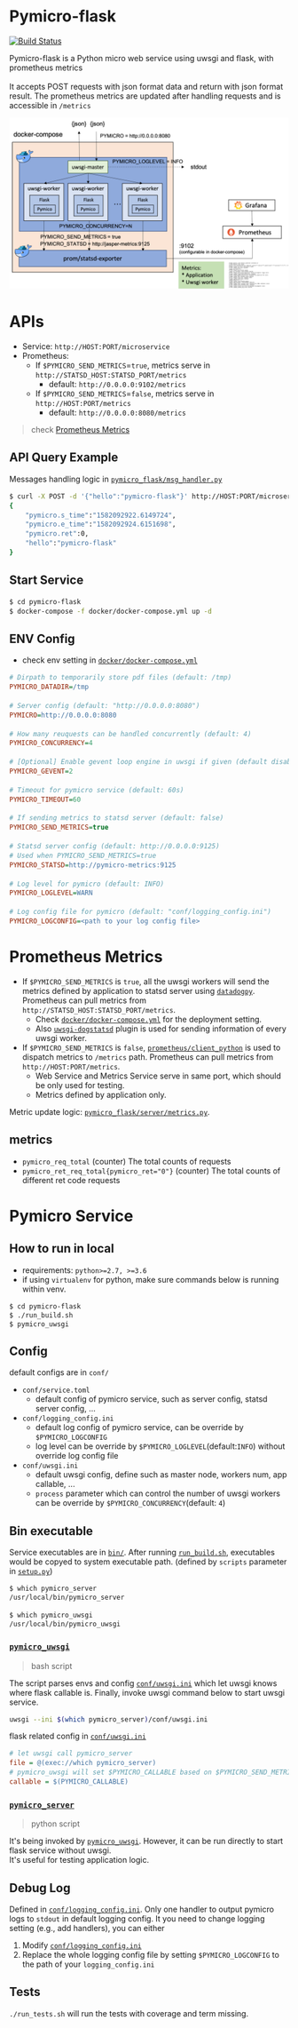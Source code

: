 # Pymicro-flask

[![Build Status](https://travis-ci.com/ShandiLin/pymicro-flask.svg?branch=master)](https://travis-ci.com/ShandiLin/pymicro-flask)

Pymicro-flask is a Python micro web service using uwsgi and flask, with prometheus metrics<br/><br/>
It accepts POST requests with json format data and return with json format result. The prometheus metrics are updated after handling requests and is accessible in `/metrics` <br/>

![](docs/img/pymicro_arch.png)

# APIs
* Service: `http://HOST:PORT/microservice`
* Prometheus:
    * If `$PYMICRO_SEND_METRICS`=`true`, metrics serve in `http://STATSD_HOST:STATSD_PORT/metrics`
        * default: `http://0.0.0.0:9102/metrics`
    * If `$PYMICRO_SEND_METRICS`=`false`, metrics serve in `http://HOST:PORT/metrics`
        * default: `http://0.0.0.0:8080/metrics`
> check [Prometheus Metrics](#Prometheus-Metrics)

## API Query Example
Messages handling logic in [`pymicro_flask/msg_handler.py`](pymicro_flask/msg_handler.py)

```bash
$ curl -X POST -d '{"hello":"pymicro-flask"}' http://HOST:PORT/microservice
{
    "pymicro.s_time":"1582092922.6149724",
    "pymicro.e_time":"1582092924.6151698",
    "pymicro.ret":0,
    "hello":"pymicro-flask"
}
```

## Start Service
```bash
$ cd pymicro-flask
$ docker-compose -f docker/docker-compose.yml up -d
```

## ENV Config
* check env setting in [`docker/docker-compose.yml`](docker/docker-compose.yml)
```ini
# Dirpath to temporarily store pdf files (default: /tmp)
PYMICRO_DATADIR=/tmp

# Server config (default: "http://0.0.0.0:8080")
PYMICRO=http://0.0.0.0:8080

# How many reuquests can be handled concurrently (default: 4)
PYMICRO_CONCURRENCY=4

# [Optional] Enable gevent loop engine in uwsgi if given (default disabled)
PYMICRO_GEVENT=2

# Timeout for pymicro service (default: 60s)
PYMICRO_TIMEOUT=60

# If sending metrics to statsd server (default: false)
PYMICRO_SEND_METRICS=true

# Statsd server config (default: http://0.0.0.0:9125)
# Used when PYMICRO_SEND_METRICS=true
PYMICRO_STATSD=http://pymicro-metrics:9125

# Log level for pymicro (default: INFO)
PYMICRO_LOGLEVEL=WARN

# Log config file for pymicro (default: "conf/logging_config.ini")
PYMICRO_LOGCONFIG=<path to your log config file>
```

# Prometheus Metrics
* If `$PYMICRO_SEND_METRICS` is `true`, all the uwsgi workers will send the metrics defined by application to statsd server using [`datadogpy`](https://github.com/DataDog/datadogpy). Prometheus can pull metrics from `http://STATSD_HOST:STATSD_PORT/metrics`.
    * Check [`docker/docker-compose.yml`](docker/docker-compose.yml) for the deployment setting.
    * Also [`uwsgi-dogstatsd`](https://github.com/Datadog/uwsgi-dogstatsd) plugin is used for sending information of every uwsgi worker.
* If `$PYMICRO_SEND_METRICS` is `false`, [`prometheus/client_python`](https://github.com/prometheus/client_python) is used to dispatch metrics to `/metrics` path. Prometheus can pull metrics from `http://HOST:PORT/metrics`.
    * Web Service and Metrics Service serve in same port, which should be only used for testing.
    * Metrics defined by application only.

Metric update logic: [`pymicro_flask/server/metrics.py`](pymicro_flask/server/metrics.py).<br/>

## metrics
* `pymicro_req_total` (counter) The total counts of requests
* `pymicro_ret_req_total{pymicro_ret="0"}` (counter) The total counts of different ret code requests

# Pymicro Service
## How to run in local
* requirements: `python>=2.7, >=3.6`
* if using `virtualenv` for python, make sure commands below is running within venv.
```shell
$ cd pymicro-flask
$ ./run_build.sh
$ pymicro_uwsgi
```

## Config
default configs are in `conf/`
* `conf/service.toml`
    * default config of pymicro service, such as server config, statsd server config, ...
* `conf/logging_config.ini`
    * default log config of pymicro service, can be override by `$PYMICRO_LOGCONFIG`
    * log level can be override by `$PYMICRO_LOGLEVEL`(default:`INFO`) without override log config file
* `conf/uwsgi.ini`
    * default uwsgi config, define such as master node, workers num, app callable, ...
    * `process` parameter which can control the number of uwsgi workers can be override by `$PYMICRO_CONCURRENCY`(default: `4`)


## Bin executable
Service executables are in [`bin/`](bin/). After running [`run_build.sh`](run_build.sh), executables would be copyed to system executable path. (defined by `scripts` parameter in [`setup.py`](setup.py))
```
$ which pymicro_server
/usr/local/bin/pymicro_server

$ which pymicro_uwsgi
/usr/local/bin/pymicro_uwsgi
```

### [`pymicro_uwsgi`](bin/pymicro_uwsgi)
> bash script

The script parses envs and config [`conf/uwsgi.ini`](conf/uwsgi.ini) which let uwsgi knows where flask callable is. Finally, invoke uwsgi command below to start uwsgi service.
```bash
uwsgi --ini $(which pymicro_server)/conf/uwsgi.ini
```
flask related config in  [`conf/uwsgi.ini`](conf/uwsgi.ini)
```ini
# let uwsgi call pymicro_server
file = @(exec://which pymicro_server)
# pymicro_uwsgi will set $PYMICRO_CALLABLE based on $PYMICRO_SEND_METRICS. DO NOT set it yourself
callable = $(PYMICRO_CALLABLE)
```

### [`pymicro_server`](bin/pymicro_server)
> python script

It's being invoked by [`pymicro_uwsgi`](bin/pymicro_uwsgi). However, it can be run directly to start flask service without uwsgi.<br/>
It's useful for testing application logic.

## Debug Log
Defined in [`conf/logging_config.ini`](conf/logging_config.ini). Only one handler to output pymicro logs to `stdout` in default logging config.
It you need to change logging setting (e.g., add handlers), you can either
1. Modify [`conf/logging_config.ini`](conf/logging_config.ini)
2. Replace the whole logging config file by setting `$PYMICRO_LOGCONFIG` to the path of your `logging_config.ini`

## Tests
`./run_tests.sh` will run the tests with coverage and term missing.
